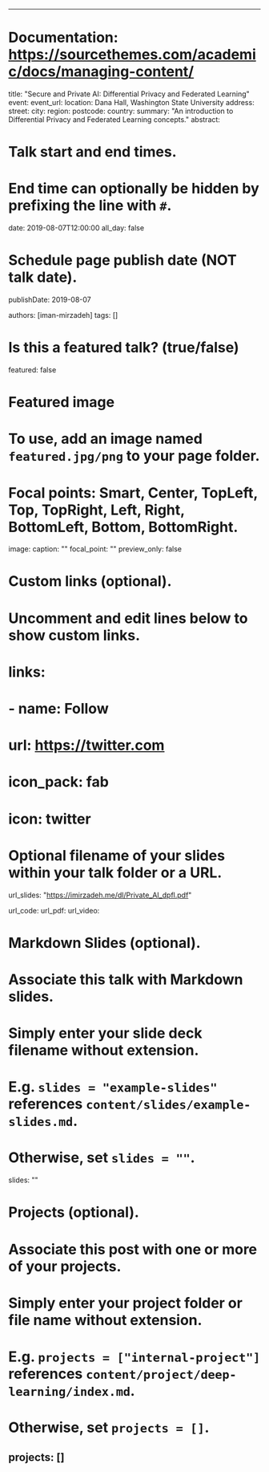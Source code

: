 
---
# Documentation: https://sourcethemes.com/academic/docs/managing-content/

title: "Secure and Private AI: Differential Privacy and Federated Learning"
event:
event_url:
location: Dana Hall, Washington State University
address:
  street:
  city:
  region:
  postcode:
  country:
summary: "An introduction to Differential Privacy and Federated Learning concepts."
abstract:

# Talk start and end times.
#   End time can optionally be hidden by prefixing the line with `#`.
date: 2019-08-07T12:00:00
all_day: false

# Schedule page publish date (NOT talk date).
publishDate: 2019-08-07

authors: [iman-mirzadeh]
tags: []

# Is this a featured talk? (true/false)
featured: false

# Featured image
# To use, add an image named `featured.jpg/png` to your page folder. 
# Focal points: Smart, Center, TopLeft, Top, TopRight, Left, Right, BottomLeft, Bottom, BottomRight.
image:
  caption: ""
  focal_point: ""
  preview_only: false

# Custom links (optional).
#   Uncomment and edit lines below to show custom links.
# links:
# - name: Follow
#   url: https://twitter.com
#   icon_pack: fab
#   icon: twitter

# Optional filename of your slides within your talk folder or a URL.
url_slides: "https://imirzadeh.me/dl/Private_AI_dpfl.pdf"

url_code:
url_pdf: 
url_video:

# Markdown Slides (optional).
#   Associate this talk with Markdown slides.
#   Simply enter your slide deck filename without extension.
#   E.g. `slides = "example-slides"` references `content/slides/example-slides.md`.
#   Otherwise, set `slides = ""`.
slides: ""

# Projects (optional).
#   Associate this post with one or more of your projects.
#   Simply enter your project folder or file name without extension.
#   E.g. `projects = ["internal-project"]` references `content/project/deep-learning/index.md`.
#   Otherwise, set `projects = []`.
projects: []
---
